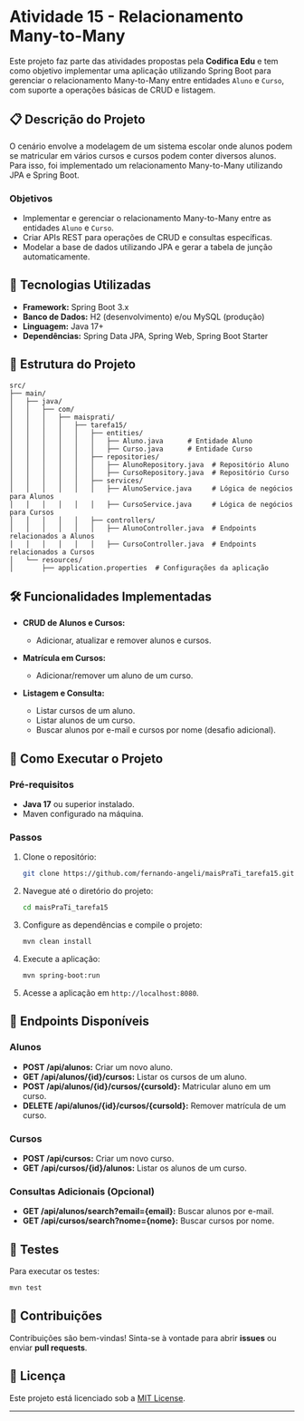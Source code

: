 
# Atividade 15 - Relacionamento Many-to-Many

Este projeto faz parte das atividades propostas pela **Codifica Edu** e tem como objetivo implementar uma aplicação utilizando Spring Boot para gerenciar o relacionamento Many-to-Many entre entidades `Aluno` e `Curso`, com suporte a operações básicas de CRUD e listagem.

## 📋 Descrição do Projeto

O cenário envolve a modelagem de um sistema escolar onde alunos podem se matricular em vários cursos e cursos podem conter diversos alunos. Para isso, foi implementado um relacionamento Many-to-Many utilizando JPA e Spring Boot.

### Objetivos
- Implementar e gerenciar o relacionamento Many-to-Many entre as entidades `Aluno` e `Curso`.
- Criar APIs REST para operações de CRUD e consultas específicas.
- Modelar a base de dados utilizando JPA e gerar a tabela de junção automaticamente.

## 🚀 Tecnologias Utilizadas

- **Framework:** Spring Boot 3.x
- **Banco de Dados:** H2 (desenvolvimento) e/ou MySQL (produção)
- **Linguagem:** Java 17+
- **Dependências:** Spring Data JPA, Spring Web, Spring Boot Starter

## 📁 Estrutura do Projeto

```plaintext
src/
├── main/
│   ├── java/
│   │   ├── com/
│   │   │   ├── maisprati/
│   │   │   │   ├── tarefa15/
│   │   │   │   │   ├── entities/
│   │   │   │   │   │   ├── Aluno.java      # Entidade Aluno
│   │   │   │   │   │   ├── Curso.java      # Entidade Curso
│   │   │   │   │   ├── repositories/
│   │   │   │   │   │   ├── AlunoRepository.java  # Repositório Aluno
│   │   │   │   │   │   ├── CursoRepository.java  # Repositório Curso
│   │   │   │   │   ├── services/
│   │   │   │   │   │   ├── AlunoService.java     # Lógica de negócios para Alunos
│   │   │   │   │   │   ├── CursoService.java     # Lógica de negócios para Cursos
│   │   │   │   │   ├── controllers/
│   │   │   │   │   │   ├── AlunoController.java  # Endpoints relacionados a Alunos
│   │   │   │   │   │   ├── CursoController.java  # Endpoints relacionados a Cursos
│   └── resources/
│       ├── application.properties  # Configurações da aplicação
```

## 🛠️ Funcionalidades Implementadas

- **CRUD de Alunos e Cursos:** 
  - Adicionar, atualizar e remover alunos e cursos.

- **Matrícula em Cursos:**
  - Adicionar/remover um aluno de um curso.

- **Listagem e Consulta:**
  - Listar cursos de um aluno.
  - Listar alunos de um curso.
  - Buscar alunos por e-mail e cursos por nome (desafio adicional).

## 🔧 Como Executar o Projeto

### Pré-requisitos
- **Java 17** ou superior instalado.
- Maven configurado na máquina.

### Passos
1. Clone o repositório:
   ```bash
   git clone https://github.com/fernando-angeli/maisPraTi_tarefa15.git
   ```
2. Navegue até o diretório do projeto:
   ```bash
   cd maisPraTi_tarefa15
   ```
3. Configure as dependências e compile o projeto:
   ```bash
   mvn clean install
   ```
4. Execute a aplicação:
   ```bash
   mvn spring-boot:run
   ```

5. Acesse a aplicação em `http://localhost:8080`.

## 🧪 Endpoints Disponíveis

### Alunos
- **POST /api/alunos:** Criar um novo aluno.
- **GET /api/alunos/{id}/cursos:** Listar os cursos de um aluno.
- **POST /api/alunos/{id}/cursos/{cursoId}:** Matricular aluno em um curso.
- **DELETE /api/alunos/{id}/cursos/{cursoId}:** Remover matrícula de um curso.

### Cursos
- **POST /api/cursos:** Criar um novo curso.
- **GET /api/cursos/{id}/alunos:** Listar os alunos de um curso.

### Consultas Adicionais (Opcional)
- **GET /api/alunos/search?email={email}:** Buscar alunos por e-mail.
- **GET /api/cursos/search?nome={nome}:** Buscar cursos por nome.

## 🧪 Testes

Para executar os testes:
```bash
mvn test
```

## 🤝 Contribuições

Contribuições são bem-vindas! Sinta-se à vontade para abrir **issues** ou enviar **pull requests**.

## 📜 Licença

Este projeto está licenciado sob a [MIT License](LICENSE).

---
